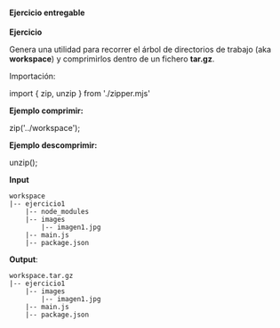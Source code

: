 #### Ejercicio entregable
 
 
__Ejercicio__

Genera una utilidad para recorrer el árbol de directorios de trabajo (aka __workspace__) y comprimirlos dentro de un fichero __tar.gz__. 
 


Importación:

import { zip, unzip } from './zipper.mjs'

__Ejemplo comprimir:__

zip('../workspace');

__Ejemplo descomprimir:__

unzip();



__Input__
```
workspace
|-- ejercicio1
    |-- node_modules
    |-- images
        |-- imagen1.jpg
    |-- main.js
    |-- package.json
```
    
__Output__:
```
workspace.tar.gz
|-- ejercicio1
    |-- images
        |-- imagen1.jpg
    |-- main.js
    |-- package.json
```

 

